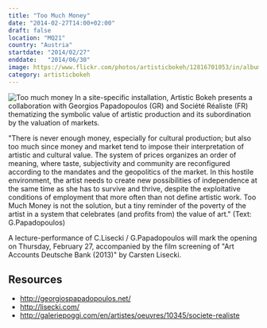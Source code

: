```yaml
---
title: "Too Much Money"
date: "2014-02-27T14:00+02:00"
draft: false
location: "MQ21"
country: "Austria"
startdate: "2014/02/27"
enddate:   "2014/06/30"
image: https://www.flickr.com/photos/artisticbokeh/12816701053/in/album-72157641626930984/
category: artisticbokeh
---
```

![Too much money](https://live.staticflickr.com/7373/12817078373_fbac1d9312_o_d.jpg)
In a site-specific installation, Artistic Bokeh presents a collaboration with Georgios Papadopoulos (GR) and Société Réaliste (FR) thematizing the symbolic value of artistic production and its subordination by the valuation of markets.

"There is never enough money, especially for cultural production; but also too much since money and market tend to impose their interpretation of artistic and cultural value. The system of prices organizes an order of meaning, where taste, subjectivity and community are reconfigured according to the mandates and the geopolitics of the market. In this hostile environment, the artist needs to create new possibilities of independence at the same time as she has to survive and thrive, despite the exploitative conditions of employment that more often than not define artistic work. Too Much Money is not the solution, but a tiny reminder of the poverty of the artist in a system that celebrates (and profits from) the value of art."
(Text: G.Papadopoulos)

A lecture-performance of C.Lisecki / G.Papadopoulos will mark the opening on Thursday, February 27, accompanied by the film screening of "Art Accounts Deutsche Bank (2013)" by Carsten Lisecki.



## Resources
* http://georgiospapadopoulos.net/
* http://lisecki.com/
* http://galeriepoggi.com/en/artistes/oeuvres/10345/societe-realiste
